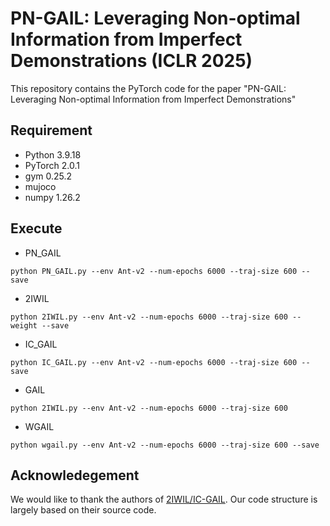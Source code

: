 # PN-GAIL: Leveraging Non-optimal Information from Imperfect Demonstrations (ICLR 2025)
This repository contains the PyTorch code for the paper "PN-GAIL: Leveraging Non-optimal Information from Imperfect Demonstrations"

## Requirement
 * Python 3.9.18
 * PyTorch 2.0.1
 * gym 0.25.2
 * mujoco
 * numpy 1.26.2

## Execute
 * PN_GAIL
 ```
 python PN_GAIL.py --env Ant-v2 --num-epochs 6000 --traj-size 600 --save 
 ```
 * 2IWIL
 ```
 python 2IWIL.py --env Ant-v2 --num-epochs 6000 --traj-size 600 --weight --save
 ```
 * IC_GAIL
 ```
 python IC_GAIL.py --env Ant-v2 --num-epochs 6000 --traj-size 600 --save
 ```
 * GAIL
 ```
 python 2IWIL.py --env Ant-v2 --num-epochs 6000 --traj-size 600
 ```
 * WGAIL
 ```
 python wgail.py --env Ant-v2 --num-epochs 6000 --traj-size 600 --save
 ```


## Acknowledegement
We would like to thank the authors of [2IWIL/IC-GAIL](https://github.com/kristery/Imitation-Learning-from-Imperfect-Demonstration). Our code structure is largely based on their source code.
